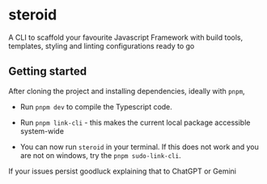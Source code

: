 # steroid

A CLI to scaffold your favourite Javascript Framework with build tools, templates, styling and linting configurations ready to go

## Getting started

After cloning the project and installing dependencies, ideally with `pnpm`,

- Run `pnpm dev` to compile the Typescript code.

- Run `pnpm link-cli` - this makes the current local package accessible system-wide

- You can now run `steroid` in your terminal. If this does not work and you are not on windows, try the `pnpm sudo-link-cli`.

If your issues persist goodluck explaining that to ChatGPT or Gemini
